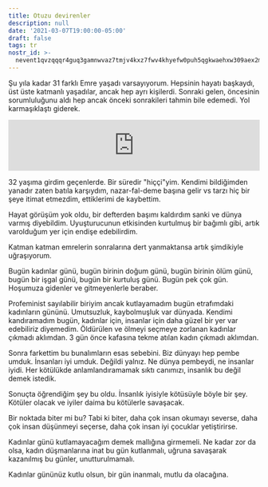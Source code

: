 ```yaml
---
title: Otuzu devirenler
description: null
date: '2021-03-07T19:00:00-05:00'
draft: false
tags: tr
nostr_id: >-
  nevent1qvzqqqr4guq3gamnwvaz7tmjv4kxz7fwv4khyefw0puh5qgkwaehxw309aex2mrp0yhxummnw3ezucnpdejqz9rhwden5te0wfjkccte9ejxzmt4wvhxjmcprpmhxue69uhhyetvv9ujuumwdae8gtnnda3kjctvqyxhwumn8ghj7mn0wvhxcmmvqyt8wumn8ghj7un9d3shjtnswf5k6ctv9ehx2aqppamhxue69uhkummnw3ezumt0d5q3vamnwvaz7tmjv4kxz7fwdehhxtnnda3kjctvqyd8wumn8ghj7ctjw35kxmr9wvhxcctev4erxtnwv4mhxqg7waehxw309akkcuewv94kgetwd9azuetyw5h8gu30dehhxarjqqsph8gpz6kwskm638usxvprjzd7a9nmhmhml5ujkdfex57747jjykcp96pn5
---
```



Şu yıla kadar 31 farklı Emre yaşadı varsayıyorum. Hepsinin hayatı başkaydı, üst üste katmanlı yaşadılar, ancak hep ayrı kişilerdi. Sonraki gelen, öncesinin sorumluluğunu aldı hep ancak önceki sonrakileri tahmin bile edemedi. Yol karmaşıklaştı giderek.
<iframe src="https://anchor.fm/delirehberi/embed/episodes/Otuzu-devirenler-es0o4l" height="102px" style="width:100%" frameborder="0" scrolling="no"></iframe>

<!--more-->

32 yaşıma girdim geçenlerde. Bir süredir "hiççi"yim. Kendimi bildiğimden yanadır zaten batıla karşıydım, nazar-fal-deme başına gelir vs tarzı hiç bir şeye itimat etmezdim, ettiklerimi de kaybettim. 

Hayat görüşüm yok oldu, bir defterden başımı kaldırdım sanki ve dünya varmış diyebildim. Uyuşturucunun etkisinden kurtulmuş bir bağımlı gibi, artık varolduğum yer için endişe edebilirdim. 

Katman katman emrelerin sonralarına dert yanmaktansa artık şimdikiyle uğraşıyorum. 

Bugün kadınlar günü, bugün birinin doğum günü, bugün birinin ölüm günü, bugün bir işgal günü, bugün bir kurtuluş günü. Bugün pek çok gün. Hoşumuza gidenler ve gitmeyenlerle beraber.

Profeminist sayılabilir biriyim ancak kutlayamadım bugün etrafımdaki kadınların gününü. Umutsuzluk, kaybolmuşluk var dünyada. Kendimi kandıramadım bugün, kadınlar için, insanlar için daha güzel bir yer var edebiliriz diyemedim. Öldürülen ve ölmeyi seçmeye zorlanan kadınlar çıkmadı aklımdan. 3 gün önce kafasına tekme atılan kadın çıkmadı aklımdan. 

Sonra farkettim bu bunalımların esas sebebini. Biz dünyayı hep pembe umduk. İnsanları iyi umduk. Değildi yalnız. Ne dünya pembeydi, ne insanlar iyidi. Her kötülükde anlamlandıramamak sıktı canımızı, insanlık bu değil demek istedik.

Sonuçta öğrendiğim şey bu oldu. İnsanlık iyisiyle kötüsüyle böyle bir şey. Kötüler olacak ve iyiler daima bu kötülerle savaşacak. 

Bir noktada biter mi bu? Tabi ki biter, daha çok insan okumayı severse, daha çok insan düşünmeyi seçerse, daha çok insan iyi çocuklar yetiştirirse.

Kadınlar günü kutlamayacağım demek mallığına girmemeli. Ne kadar zor da olsa, kadın düşmanlarına inat bu gün kutlanmalı, uğruna savaşarak kazanılmış bu günler, unutturulmamalı. 

Kadınlar gününüz kutlu olsun, bir gün inanmalı, mutlu da olacağına. 

